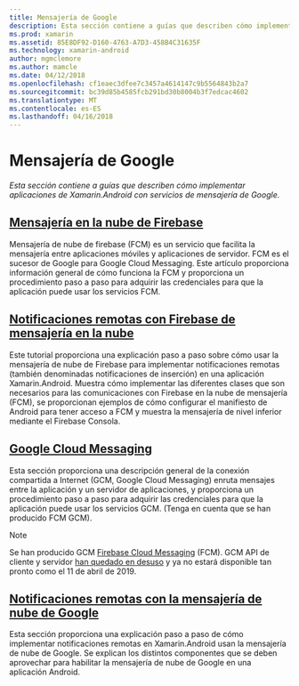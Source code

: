 ```yaml
---
title: Mensajería de Google
description: Esta sección contiene a guías que describen cómo implementar aplicaciones de Xamarin.Android con servicios de mensajería de Google.
ms.prod: xamarin
ms.assetid: 85E8DF92-D160-4763-A7D3-458B4C31635F
ms.technology: xamarin-android
author: mgmclemore
ms.author: mamcle
ms.date: 04/12/2018
ms.openlocfilehash: cf1eaec3dfee7c3457a4614147c9b5564843b2a7
ms.sourcegitcommit: bc39d85b4585fcb291bd30b8004b3f7edcac4602
ms.translationtype: MT
ms.contentlocale: es-ES
ms.lasthandoff: 04/16/2018
---
```

# <a name="google-messaging"></a>Mensajería de Google

_Esta sección contiene a guías que describen cómo implementar aplicaciones de Xamarin.Android con servicios de mensajería de Google._

## <a name="firebase-cloud-messagingfirebase-cloud-messagingmd"></a>[Mensajería en la nube de Firebase](firebase-cloud-messaging.md)

Mensajería de nube de firebase (FCM) es un servicio que facilita la mensajería entre aplicaciones móviles y aplicaciones de servidor. FCM es el sucesor de Google para Google Cloud Messaging. Este artículo proporciona información general de cómo funciona la FCM y proporciona un procedimiento paso a paso para adquirir las credenciales para que la aplicación puede usar los servicios FCM.

## <a name="remote-notifications-with-firebase-cloud-messagingremote-notifications-with-fcmmd"></a>[Notificaciones remotas con Firebase de mensajería en la nube](remote-notifications-with-fcm.md)

Este tutorial proporciona una explicación paso a paso sobre cómo usar la mensajería de nube de Firebase para implementar notificaciones remotas (también denominadas notificaciones de inserción) en una aplicación Xamarin.Android. Muestra cómo implementar las diferentes clases que son necesarios para las comunicaciones con Firebase en la nube de mensajería (FCM), se proporcionan ejemplos de cómo configurar el manifiesto de Android para tener acceso a FCM y muestra la mensajería de nivel inferior mediante el Firebase Consola.

## <a name="google-cloud-messaginggoogle-cloud-messagingmd"></a>[Google Cloud Messaging](google-cloud-messaging.md)

Esta sección proporciona una descripción general de la conexión compartida a Internet (GCM, Google Cloud Messaging) enruta mensajes entre la aplicación y un servidor de aplicaciones, y proporciona un procedimiento paso a paso para adquirir las credenciales para que la aplicación puede usar los servicios GCM. (Tenga en cuenta que se han producido FCM GCM).

> [!NOTE]
> Se han producido GCM [Firebase Cloud Messaging](~/android/data-cloud/google-messaging/firebase-cloud-messaging.md) (FCM).
> GCM API de cliente y servidor [han quedado en desuso](https://firebase.googleblog.com/2018/04/time-to-upgrade-from-gcm-to-fcm.html) y ya no estará disponible tan pronto como el 11 de abril de 2019.

## <a name="remote-notifications-with-google-cloud-messagingremote-notifications-with-gcmmd"></a>[Notificaciones remotas con la mensajería de nube de Google](remote-notifications-with-gcm.md)

Esta sección proporciona una explicación paso a paso de cómo implementar notificaciones remotas en Xamarin.Android usan la mensajería de nube de Google.
Se explican los distintos componentes que se deben aprovechar para habilitar la mensajería de nube de Google en una aplicación Android.


